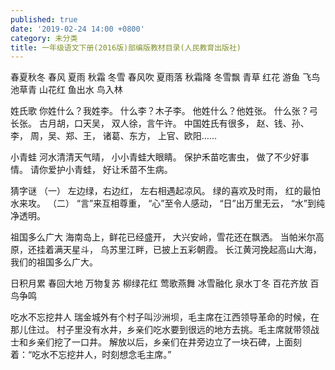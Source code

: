 ```yaml
---
published: true
date: '2019-02-24 14:00 +0800'
category: 未分类
title: 一年级语文下册(2016版)部编版教材目录(人民教育出版社)
---
```

春夏秋冬
春风 夏雨 秋霜 冬雪
春风吹 夏雨落 秋霜降 冬雪飘
青草 红花 游鱼 飞鸟
池草青 山花红 鱼出水 鸟入林

姓氏歌
你姓什么？我姓李。
什么李？木子李。
他姓什么？他姓张。
什么张？弓长张。
古月胡，口天吴，
双人徐，言午许。
中国姓氏有很多，
赵、钱、孙、李，
周，吴、郑、王，
诸葛、东方，
上官、欧阳…… 

小青蛙
河水清清天气晴，
小小青蛙大眼睛。
保护禾苗吃害虫，
做了不少好事情。
请你爱护小青蛙，
好让禾苗不生病。

猜字谜
（一）
左边绿，右边红，
左右相遇起凉风。
绿的喜欢及时雨，
红的最怕水来攻。
（二）
“言”来互相尊重，
“心”至令人感动，
“日”出万里无云，
“水”到纯净透明。

祖国多么广大
海南岛上，鲜花已经盛开，
大兴安岭，雪花还在飘洒。
当帕米尔高原，还挂着满天星斗，
乌苏里江畔，已披上五彩朝霞。
长江黄河挽起高山大海，
我们的祖国多么广大。

日积月累
春回大地 万物复苏
柳绿花红 莺歌燕舞
冰雪融化 泉水丁冬
百花齐放 百鸟争鸣

吃水不忘挖井人
瑞金城外有个村子叫沙洲坝，毛主席在江西领导革命的时候，在那儿住过。
村子里没有水井，乡亲们吃水要到很远的地方去挑。毛主席就带领战士和乡亲们挖了一口井。
解放以后，乡亲们在井旁边立了一块石碑，上面刻着：“吃水不忘挖井人，时刻想念毛主席。”